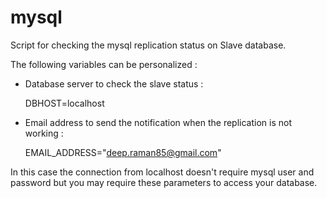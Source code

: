 # mysql

Script for checking the mysql replication status on Slave database.

The following variables can be personalized :

  - Database server to check the slave status : 

      DBHOST=localhost

  - Email address to send the notification when the replication is not working :

      EMAIL_ADDRESS="deep.raman85@gmail.com"


In this case the connection from localhost doesn't require mysql user and password but you may require these parameters to access your database.

